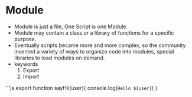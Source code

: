 # Module

- Module is just a file, One Script is one Module.
- Module may contain a class or a library of functions for a specific purpose.
- Eventually scripts became more and more complex, so the community invented a variety of ways to organize code into modules, special libraries to load modules on demand.
- keywords
  1. Export
  2. Import

'''js
export function sayHii(user){
console.log(`Hello ${user}`)
}
